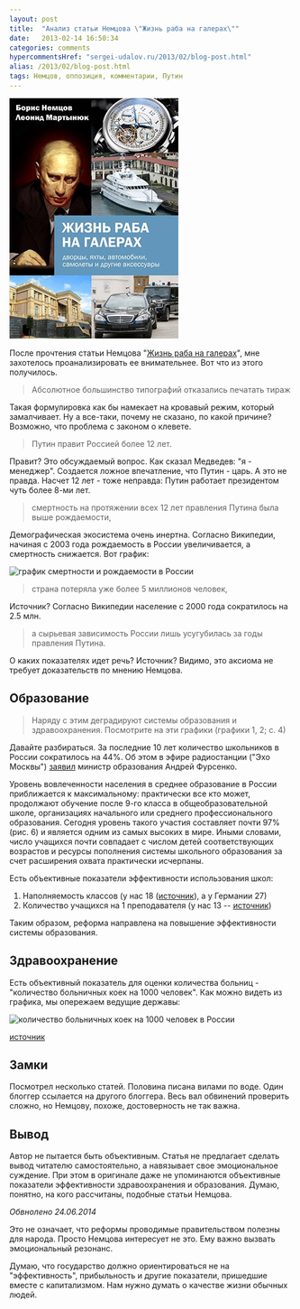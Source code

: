 ```yaml
---
layout: post
title:  "Анализ статьи Немцова \"Жизнь раба на галерах\""
date:   2013-02-14 16:50:34
categories: comments
hypercommentsHref: "sergei-udalov.ru/2013/02/blog-post.html"
alias: /2013/02/blog-post.html
tags: Немцов, оппозиция, комментарии, Путин
---
```


![](/images/posts/analiz-nemcov/cover.jpg)


После прочтения статьи Немцова "[Жизнь раба на галерах](http://www.putin-itogi.ru/rab-na-galerah/)", мне захотелось проанализировать ее внимательнее. Вот что из этого получилось.

> Абсолютное большинство типографий отказались печатать тираж

Такая формулировка как бы намекает на кровавый режим, который замалчивает. Ну а все-таки, почему не сказано, по какой причине? Возможно, что проблема с законом о клевете.

> Путин правит Россией более 12 лет.

 Правит? Это обсуждаемый вопрос. Как сказал Медведев: "я - менеджер". Создается ложное впечатление, что Путин - царь. А это не правда. Насчет 12 лет - тоже неправда: Путин работает президентом чуть более 8-ми лет.

> смертность на протяжении всех 12 лет правления Путина была выше рождаемости,

Демографическая экосистема очень инертна. Согласно Википедии, начиная с 2003 года рождаемость в России увеличивается, а смертность снижается. Вот график:

![график смертности и рождаемости в России](/images/posts/analiz-nemcov/rozhdaemost.png "график смертности и рождаемости в России")

> страна потеряла уже более 5 миллионов человек, 

Источник? Согласно Википедии население с 2000 года сократилось на 2.5 млн.

> а сырьевая зависимость России лишь усугубилась за годы правления Путина.

О каких показателях идет речь? Источник? Видимо, это аксиома не требует доказательств по мнению Немцова.


## Образование

> Наряду с этим деградируют системы образования и здравоохранения. Посмотрите на эти графики (графики 1, 2; с. 4)

Давайте разбираться. За последние 10 лет количество школьников в России сократилось на 44%. Об этом в эфире радиостанции ("Эхо Москвы") [заявил](http://www.utro.ru/news/2010/05/08/892460.shtml) министр образования Андрей Фурсенко. 


Уровень вовлеченности населения в среднее образование в России приближается к максимальному: практически все кто может, продолжают обучение после 9-го класса в общеобразовательной школе, организациях начального или среднего профессионального образования. Сегодня уровень такого участия составляет почти 97% (рис. 6) и является одним из самых высоких в мире. Иными словами, число учащихся почти совпадает с числом детей соответствующих возрастов и ресурсы пополнения системы школьного образования за счет расширения охвата практически исчерпаны.


Есть объективные показатели эффективности использования школ:

  1. Наполняемость классов (у нас 18 ([источник](http://www.gks.ru/bgd/regl/B10_04/IssWWW.exe/Stg/d03/3-tab-obraz.htm)), а у Германии 27)
  2. Количество учащихся на 1 преподавателя (у нас 13 -- [источник](http://www.gks.ru/free_doc/new_site/population/obraz/o-obr2.htm))

Таким образом, реформа направлена на повышение эффективности системы образования. 

## Здравоохранение

Есть объективный показатель для оценки количества больниц - "количество больничных коек на 1000 человек". Как можно видеть из графика, мы опережаем ведущие державы:


![количество больничных коек на 1000 человек в России](/images/posts/analiz-nemcov/zdravohranenie.png "количество больничных коек на 1000 человек в России")

[источник](http://www.kaivg.narod.ru/hakims.pdf)

## Замки

Посмотрел несколько статей. Половина писана вилами по воде. Один блоггер ссылается на другого блоггера. Весь вал обвинений проверить сложно, но Немцову, похоже, достоверность не так важна. 

## Вывод

Автор не пытается быть объективным. Статья не предлагает сделать вывод читателю самостоятельно, а навязывает свое эмоциональное суждение. При этом в оригинале даже не упоминаются объективные показатели эффективности здравоохранения и образования. Думаю, понятно, на кого рассчитаны, подобные статьи Немцова.

*Обвнолено 24.06.2014*

Это не означает, что реформы проводимые правительством полезны для народа. Просто Немцова интересует не это. Ему важно вызвать эмоциональный резонанс.

Думаю, что государство должно ориентироваться не на "эффективность", прибыльность и другие показатели, пришедшие вместе с капитализмом. Нам нужно думать о качестве жизни обычных людей.

